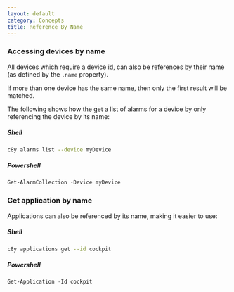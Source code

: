 ```yaml
---
layout: default
category: Concepts
title: Reference By Name
---
```


### Accessing devices by name

All devices which require a device id, can also be references by their name (as defined by the `.name` property).

If more than one device has the same name, then only the first result will be matched.

The following shows how the get a list of alarms for a device by only referencing the device by its name:

##### Shell

```bash
c8y alarms list --device myDevice
```

##### Powershell

```powershell
Get-AlarmCollection -Device myDevice
```

### Get application by name

Applications can also be referenced by its name, making it easier to use:

##### Shell

```bash
c8y applications get --id cockpit
```

##### Powershell

```powershell
Get-Application -Id cockpit
```
